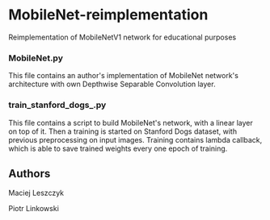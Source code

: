 # MobileNet-reimplementation

Reimplementation of MobileNetV1 network for educational purposes

### MobileNet.py
This file contains an author's implementation of MobileNet network's architecture with own Depthwise Separable Convolution layer.

### train_stanford_dogs_.py
This file contains a script to build MobileNet's network, with a linear layer on top of it. Then a training is started on Stanford Dogs dataset, with previous preprocessing on input images. Training contains lambda callback, which is able to save trained weights every one epoch of training.

## Authors
Maciej Leszczyk

Piotr Linkowski

